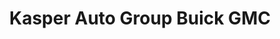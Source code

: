 ---
title: "Kasper Auto Group Buick GMC"
url: /sandusky/kasper-auto-group-buick-gmc/
shop: Autohaus
---